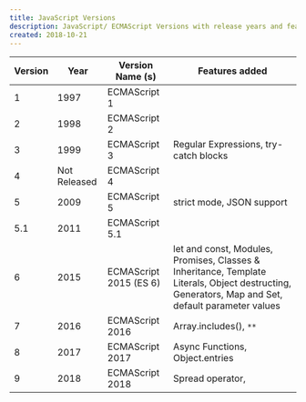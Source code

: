 ```yaml
---
title: JavaScript Versions
description: JavaScript/ ECMAScript Versions with release years and features added
created: 2018-10-21
---
```


| Version | Year | Version Name (s) | Features added | 
|--------|--------|--------|--------|
|1|1997|ECMAScript 1||
|2|1998|ECMAScript 2||
|3|1999|ECMAScript 3|Regular Expressions, try-catch blocks|
|4|Not Released|ECMAScript 4||
|5|2009|ECMAScript 5|strict mode, JSON support|
|5.1|2011|ECMAScript 5.1||
|6|2015|ECMAScript 2015 (ES 6)|let and const, Modules, Promises, Classes & Inheritance, Template Literals, Object destructing, Generators, Map and Set, default parameter values|
|7|2016|ECMAScript 2016|Array.includes(), `**`|
|8|2017|ECMAScript 2017|Async Functions, Object.entries|
|9|2018|ECMAScript 2018|Spread operator, |